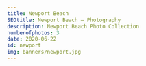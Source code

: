```yaml
---
title: Newport Beach
SEOtitle: Newport Beach — Photography
description: Newport Beach Photo Collection
numberofphotos: 3
date: 2020-06-22
id: newport
img: banners/newport.jpg
---
```

